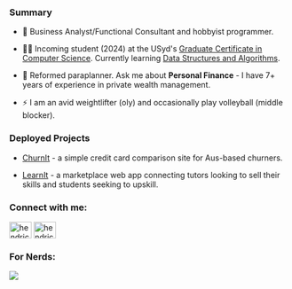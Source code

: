 <h3 align="left">Summary</h3>

- 💼 Business Analyst/Functional Consultant and hobbyist programmer.

- 🧑‍🎓 Incoming student (2024) at the USyd's [Graduate Certificate in Computer Science](https://www.sydney.edu.au/courses/courses/pc/graduate-certificate-in-computer-science.html). Currently learning [Data Structures and Algorithms](https://www.coursera.org/specializations/data-structures-algorithms).

- 💬 Reformed paraplanner. Ask me about **Personal Finance** - I have 7+ years of experience in private wealth management.

- ⚡ I am an avid weightlifter (oly) and occasionally play volleyball (middle blocker).

<h3 align="left">Deployed Projects</h3>

- [ChurnIt](http://www.churnit.me/) - a simple credit card comparison site for Aus-based churners.

- [LearnIt](https://fantastic4learnit.herokuapp.com/) - a marketplace web app connecting tutors looking to sell their skills and students seeking to upskill.

<h3 align="left">Connect with me:</h3>
<p align="left">
<a href="https://linkedin.com/in/hendrick-manullang" target="blank"><img align="center" src="https://raw.githubusercontent.com/rahuldkjain/github-profile-readme-generator/master/src/images/icons/Social/linked-in-alt.svg" alt="hendrick-manullang" height="30" width="40" /></a>
<a href="https://instagram.com/hendrickmanullang" target="blank"><img align="center" src="https://raw.githubusercontent.com/rahuldkjain/github-profile-readme-generator/master/src/images/icons/Social/instagram.svg" alt="hendrickmanullang" height="30" width="40" /></a>
</p>

<h3 align="left">For Nerds:</h3>
<p></p>
<a href="https://github.com/anuraghazra/github-readme-stats">
    <img align="center" src="https://github-readme-stats.vercel.app/api/top-langs/?username=hendrickmanullang&theme=dark&layout=compact">
</a>
